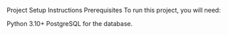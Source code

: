 Project Setup Instructions 
Prerequisites
To run this project, you will need:

Python 3.10+
PostgreSQL for the database.